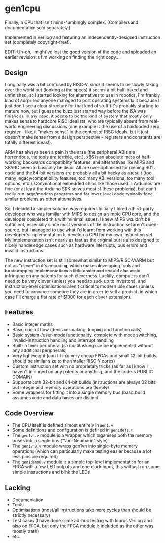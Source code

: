 # gen1cpu
Finally, a CPU that isn't mind-numbingly complex. (Compilers and documentation sold separately.)

Implemented in Verilog and featuring an independently-designed instruction set (completely copyright-free!).

EDIT: Uh-oh, I might've lost the good version of the code and uploaded an earlier revision :s I'm working on finding the right copy...

## Design

I originally was a bit confused by RISC-V, since it seems to be slowly taking over the world but (looking at the specs) it seems a bit half-baked and unfinished, so I started looking for alternatives to use in robotics. I'm frankly kind of surprised anyone managed to port operating systems to it because I just don't see a clear structure for that kind of stuff (it's probably starting to mature now, but I guess the buzz just started way before the ISA was finished). In any case, it seems to be the kind of system that mostly only makes sense to hardcore RISC idealists, who are typically absent from real-world engineering discussions (one example is the use of a hardcoded zero register - like, it "makes sense" in the context of RISC ideals, but it just doesn't make sense from a design perspective - registers and constants are totally different ideas!).

ARM has always been a pain in the arse (the peripheral ABIs are horrendous, the tools are terrible, etc.), x86 is an absolute mess of half-working backwards compatibility features, and alternatives like MIPS and SPARC seem to basically be dead. All are over-optimised for running 90's code and the 64-bit versions are probably all a bit hacky as a result (too many legacy/compatibility features, too many ABI versions, too many tool options, etc.). Conventional embedded chips like those used in Arduinos are fine (or at least the Arduino SDK solves most of these problems), but can't really run large/modern programs and for lower-level code typically face similar problems as other alternatives.

So, I decided a simpler solution was required. Initially I hired a third-party developer who was familiar with MIPS to design a simple CPU core, and the developer completed this with minimal issues. I knew MIPS wouldn't be sufficient, especially since most versions of the instruction set aren't open-source, but I managed to use what I'd learnt from working with this developer's implementation to develop a CPU for my own instruction set. My implementation isn't nearly as fast as the original but is also designed to nicely handle edge cases such as hardware interrupts, bus errors and invalid instructions.

The new instruction set is still somewhat similar to MIPS/RISC-V/ARM but not as "clever" in it's encoding, which makes developing tools and bootstrapping implementations a little easier and should also avoid infringing on any patents for such cleverness. Luckily, computers don't need to be very clever (unless you need to suck up to investors), and instruction-level optimisations aren't critical to modern use cases (unless you need to convince someone they are in order to sell a product, in which case I'll charge a flat rate of $1000 for each clever extension).

## Features

* Basic integer maths
* Basic control flow (decision-making, looping and function calls)
* Basic system-/user-mode functionality, complete with mode switching, invalid-instruction handling and interrupt handling
* Built-in timer peripheral (so multitasking can be implemented without any additional peripherals)
* Very lightweight (can fit into very cheap FPGAs and small 32-bit builds should be similar size to the smaller RISC-V cores)
* Custom instruction set with no proprietary tricks (as far as I know I haven't infringed on any patents or anything, and the code is PUBLIC DOMAIN)
* Supports both 32-bit and 64-bit builds (instructions are always 32 bits but integer and memory operations are flexible)
* Some wrappers for fitting it into a single memory bus (basic build assumes code and data buses are distinct)

## Code Overview

* The CPU itself is defined almost entirely in `gen1.v`
* Some definitions and configuration is defined in `gen1defs.v`
* The `gen1vn.v` module is a wrapper which organises both the memory buses into a single bus ("Von-Neumann" style)
* The `gen1vn8.v` module wraps gen1vn into single-byte memory operations (which can particularly make testing easier because a lot less pins are required)
* The `gen1demo8.v` module is a simple top-level implementation for an FPGA with a few LED outputs and one clock input, this will just run some simple instructions and blink the LEDs

## Lacking

* Documentation
* Tools
* Optimisations (most/all instructions take more cycles than should be strictly necessary)
* Test cases (I have done some ad-hoc testing with Icarus Verilog and also on FPGA, but only the FPGA module is included as the other was mostly trash)
* etc.

